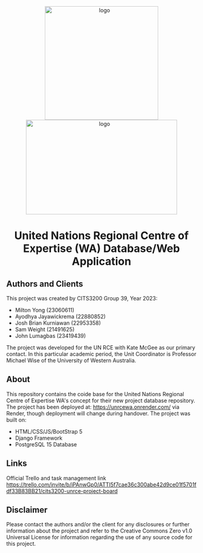 <div class="header" align="center">
  <img src="https://www.universitiesaustralia.edu.au/wp-content/uploads/2019/06/UWA-300x300.png" alt="logo" align="center" width="300" height="300"/>
  <img src="http://www.rcenetwork.org/portal/sites/default/files/transparent_colour_rce_logo.png" alt="logo" align="center" width="400" height="250"/>
  <h1 align="center">United Nations Regional Centre of Expertise (WA) Database/Web Application</h1>
</div>


## Authors and Clients
This project was created by CITS3200 Group 39, Year 2023: 
  - Milton Yong (23060611)
  - Ayodhya Jayawickrema (22880852)
  - Josh Brian Kurniawan (22953358)
  - Sam Weight (21491625)
  - John Lumagbas (23419439)

The project was developed for the UN RCE with Kate McGee as our primary contact. 
In this particular academic period, the Unit Coordinator is Professor Michael Wise of the University of Western Australia. 


## About
This repository contains the coide base for the United Nations Regional Centre of Expertise WA's concept for their new project database repository. The project has been deployed at: https://unrcewa.onrender.com/ via Render, though deployment will change during handover.
The project was built on:
  - HTML/CSS/JS/BootStrap 5
  - Django Framework
  - PostgreSQL 15 Database

## Links
Official Trello and task management link https://trello.com/invite/b/iPAnwGp0/ATTI5f7cae36c300abe42d9ce01f5701fdf33B83BB21/cits3200-unrce-project-board


## Disclaimer
Please contact the authors and/or the client for any disclosures or further information about the project and refer to the Creative Commons Zero v1.0 Universal License for information regarding the use of any source code for
this project.
